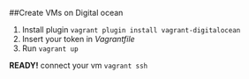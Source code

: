 ##Create VMs on Digital ocean
1. Install plugin ```vagrant plugin install vagrant-digitalocean```
2. Insert your token in *Vagrantfile*
3. Run ```vagrant up```

**READY!** connect your vm ```vagrant ssh```
